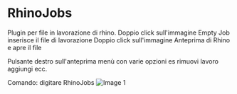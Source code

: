 # RhinoJobs
Plugin per file in lavorazione di rhino.
Doppio click sull'immagine Empty Job inserisce il file di lavorazione 
Doppio click sull'immagine Anteprima di Rhino e apre il file

Pulsante destro sull'anteprima menù con varie opzioni es rimuovi lavoro aggiungi ecc.

Comando: digitare RhinoJobs
![Image 1](https://user-images.githubusercontent.com/36712317/141792290-3b15353f-5e69-406e-9c86-69fcca77b36c.jpg)
